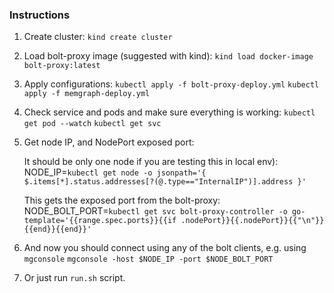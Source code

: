 ### Instructions


1. Create cluster:
    `kind create cluster`

2. Load bolt-proxy image (suggested with kind):
    `kind load docker-image bolt-proxy:latest`

3. Apply configurations:
    `kubectl apply -f bolt-proxy-deploy.yml`
    `kubectl apply -f memgraph-deploy.yml`

4. Check service and pods and make sure everything is working:
    `kubectl get pod --watch`
    `kubectl get svc`

5. Get node IP, and NodePort exposed port:

    It should be only one node if you are testing this in local env):
        NODE_IP=`kubectl get node -o jsonpath='{ $.items[*].status.addresses[?(@.type=="InternalIP")].address }'`

    This gets the exposed port from the bolt-proxy:
        NODE_BOLT_PORT=`kubectl get svc bolt-proxy-controller -o go-template='{{range.spec.ports}}{{if .nodePort}}{{.nodePort}}{{"\n"}}{{end}}{{end}}'`

6. And now you should connect using any of the bolt clients, e.g. using `mgconsole`
    `mgconsole -host $NODE_IP -port $NODE_BOLT_PORT`


7. Or just run `run.sh` script.
